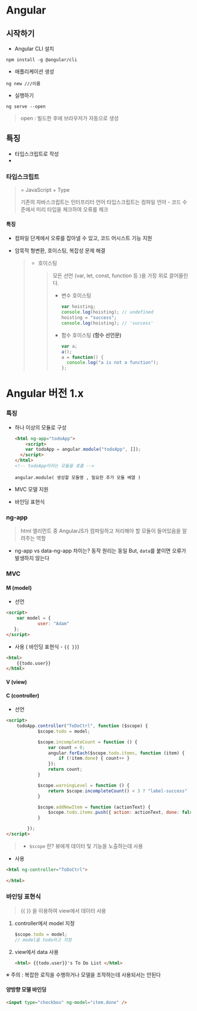 # Angular

## 시작하기

- Angular CLI 설치

~~~shell
npm install -g @angular/cli
~~~

- 애플리케이션 생성

~~~shell
ng new ///이름 
~~~

- 실행하기

~~~shell
ng serve --open
~~~

> open : 빌드한 후에 브라우저가 자동으로 생성



## 특징

- 타입스크립트로 작성
- 

### 타입스크립트

> = JavaScript + Type
>
> 기존의 자바스크립트는 인터프리터 언어
> 타입스크립트는 컴파일 언어 - 코드 수준에서 미리 타입을 체크하여 오류를 체크

#### 	특징

- 컴파일 단계에서 오류를 잡아낼 수 있고, 코드 어시스트 기능 지원

- 암묵적 형변환, 호이스팅, 복잡성 문제 해결

  > - 호이스팅 
  >
  >   > 모든 선언 (var, let, const, function 등 )을 가장 위로 끌어올린다.
  >   >
  >   > - 변수 호이스팅
  >   >
  >   >   ~~~js
  >   >   var hoisting;
  >   >   console.log(hoisting); // undefined
  >   >   hoisting = "success";
  >   >   console.log(hoisting); // 'success'
  >   >   ~~~
  >   >
  >   > - 함수 호이스팅 **(함수 선언문)**
  >   >
  >   >   ~~~js
  >   >   var a;
  >   >   a();
  >   >   a = function() {
  >   >     console.log("a is not a function");
  >   >   };
  >   >   ~~~
  >   >
  >   >   





# Angular 버전 1.x

### 특징

- 하나 이상의 모듈로 구성

  ~~~html
  <html ng-app="todoApp">
      <script>
      var todoApp = angular.module("todoApp", []);
  	</script>
  </html>
  <!-- todoApp이라는 모듈을 호출 -->
  ~~~

  ~~~
  angular.module( 생성할 모듈명 , 필요한 추가 모듈 배열 )
  ~~~

  

- MVC 모델 지원

- 바인딩 표현식



### ng-app

> html 엘리먼트 중 AngularJS가 컴파일하고 처리해야 할 모듈이 들어있음을 알려주는 역할

- ng-app vs data-ng-app 차이는?
  동작 원리는 동일
  But, `data`를 붙이면 오류가 발생하지 않는다



### MVC

#### M (model)

- 선언

~~~html
<script>
    var model = {
            user: "Adam"
   };
</script>
~~~

- 사용 ( 바인딩 표현식 - `{{ }}`)

~~~html
<html>
    {{todo.user}}
</html>
~~~



#### V (view)



#### C (controller)

- 선언

~~~html
<script>
    todoApp.controller("ToDoCtrl", function ($scope) {
            $scope.todo = model;

            $scope.incompleteCount = function () {
                var count = 0;
                angular.forEach($scope.todo.items, function (item) {
                    if (!item.done) { count++ }
                });
                return count;
            }

            $scope.warningLevel = function () {
                return $scope.incompleteCount() < 3 ? "label-success" : "label-warning";
            }

            $scope.addNewItem = function (actionText) {
                $scope.todo.items.push({ action: actionText, done: false });
            }

        });
</script>
~~~

> - `$scope` 란?
>   뷰에게 데이터 및 기능을 노출하는데 사용 

- 사용

~~~html
<html ng-controller="ToDoCtrl">
    
</html>
~~~



### 바인딩 표현식

> {{ }} 을 이용하여 view에서 데이터 사용

1. controller에서 model 지정

   ~~~js
   $scope.todo = model;
   // model을 todo라고 지정
   ~~~

2. view에서 data 사용

   ~~~html
   <html> {{todo.user}}'s To Do List </html>
   ~~~

※ 주의 : 복잡한 로직을 수행하거나 모델을 조작하는데 사용되서는 안된다



#### 양방향 모델 바인딩

~~~html
<input type="checkbox" ng-model="item.done" />
~~~










